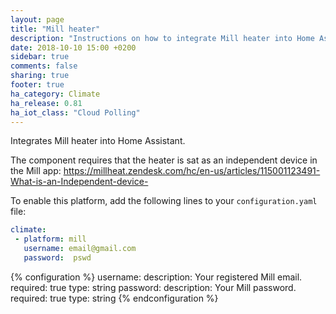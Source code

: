 ```yaml
---
layout: page
title: "Mill heater"
description: "Instructions on how to integrate Mill heater into Home Assistant."
date: 2018-10-10 15:00 +0200
sidebar: true
comments: false
sharing: true
footer: true
ha_category: Climate
ha_release: 0.81
ha_iot_class: "Cloud Polling"
---
```


Integrates Mill heater into Home Assistant.

The component requires that the heater is sat as an independent device in the Mill app: 
https://millheat.zendesk.com/hc/en-us/articles/115001123491-What-is-an-Independent-device-


To enable this platform, add the following lines to your `configuration.yaml` file:

```yaml
climate:
 - platform: mill
   username: email@gmail.com
   password:  pswd
```

{% configuration %}
username:
  description: Your registered Mill email.
  required: true
  type: string
password:
  description: Your Mill password.
  required: true
  type: string 
{% endconfiguration %}
